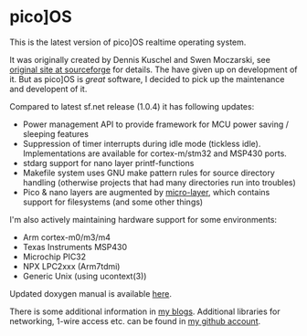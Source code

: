 pico]OS
=======

This is the latest version of pico]OS realtime operating system.

It was originally created by Dennis Kuschel and Swen Moczarski,
see [original site at sourceforge][1] for details. The have 
given up on development of it. But as pico]OS is _great_ software,
I decided to pick up the maintenance and developent of it.

Compared to latest sf.net release (1.0.4) it has following updates:

- Power management API to provide framework for MCU power saving / sleeping features
- Suppression of timer interrupts during idle mode (tickless idle). Implementations are available for cortex-m/stm32 and MSP430 ports.
- stdarg support for nano layer printf-functions
- Makefile system uses GNU make pattern rules for source directory handling (otherwise projects that had many directories run into troubles)
- Pico & nano layers are augmented by [micro-layer][4], which contains support for filesystems (and some other things)

I'm also actively maintaining hardware support for some environments:

- Arm cortex-m0/m3/m4
- Texas Instruments MSP430
- Microchip PIC32
- NPX LPC2xxx (Arm7tdmi)
- Generic Unix (using ucontext(3))

Updated doxygen manual is available [here][3].

There is some additional information in [my blogs][2]. Additional libraries for
networking, 1-wire access etc. can be found in [my github account][5].

[1]: http://picoos.sf.net
[2]: http://stonepile.fi/tags/picoos
[3]: http://arizuu.github.io/picoos
[4]: http://github.com/AriZuu/picoos-micro
[5]: http://github.com/AriZuu

